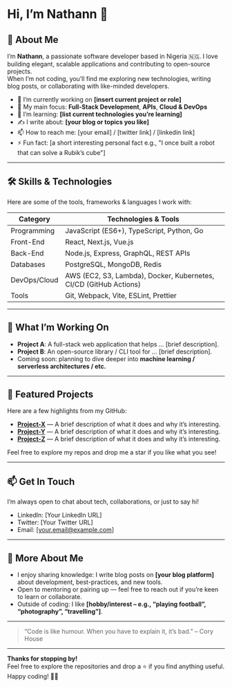 <!--
**nathann369/nathann369** is a special GitHub repo used to display your profile README.
See: https://docs.github.com/en/github/setting-up-and-managing-your-github-profile/creating-a-profile-readme
-->

# Hi, I’m Nathann 👋

## 🚀 About Me
I’m **Nathann**, a passionate software developer based in Nigeria 🇳🇬. I love building elegant, scalable applications and contributing to open-source projects.  
When I’m not coding, you’ll find me exploring new technologies, writing blog posts, or collaborating with like-minded developers.

- 💼 I’m currently working on **[insert current project or role]**  
- 🧠 My main focus: **Full-Stack Development**, **APIs**, **Cloud & DevOps**  
- 🌱 I’m learning: **[list current technologies you’re learning]**  
- ✍️ I write about: **[your blog or topics you like]**  
- 📫 How to reach me: [your email] / [twitter link] / [linkedin link]  
- ⚡ Fun fact: [a short interesting personal fact e.g., "I once built a robot that can solve a Rubik’s cube"]

---

## 🛠️ Skills & Technologies
Here are some of the tools, frameworks & languages I work with:

| Category      | Technologies & Tools                                      |
|--------------|-----------------------------------------------------------|
| Programming  | JavaScript (ES6+), TypeScript, Python, Go                 |
| Front-End    | React, Next.js, Vue.js                                    |
| Back-End     | Node.js, Express, GraphQL, REST APIs                       |
| Databases    | PostgreSQL, MongoDB, Redis                                 |
| DevOps/Cloud | AWS (EC2, S3, Lambda), Docker, Kubernetes, CI/CD (GitHub Actions) |
| Tools        | Git, Webpack, Vite, ESLint, Prettier                        |

---

## 🔭 What I’m Working On
- **Project A**: A full-stack web application that helps … [brief description].  
- **Project B**: An open-source library / CLI tool for … [brief description].  
- Coming soon: planning to dive deeper into **machine learning / serverless architectures / etc.**

---

## 🌟 Featured Projects
Here are a few highlights from my GitHub:

- [**Project-X**](link-to-repo) — A brief description of what it does and why it’s interesting.  
- [**Project-Y**](link-to-repo) — A brief description of what it does and why it’s interesting.  
- [**Project-Z**](link-to-repo) — A brief description of what it does and why it’s interesting.

Feel free to explore my repos and drop me a star if you like what you see!

---

## 📫 Get In Touch
I’m always open to chat about tech, collaborations, or just to say hi!  
- LinkedIn: [Your LinkedIn URL]  
- Twitter: [Your Twitter URL]  
- Email: [your.email@example.com]

---

## 📄 More About Me
- I enjoy sharing knowledge: I write blog posts on **[your blog platform]** about development, best-practices, and new tools.  
- Open to mentoring or pairing up — feel free to reach out if you’re keen to learn or collaborate.  
- Outside of coding: I like **[hobby/interest – e.g., “playing football”, “photography”, “travelling”]**.

---

> “Code is like humour. When you have to explain it, it’s bad.” – Cory House

---

**Thanks for stopping by!**  
Feel free to explore the repositories and drop a ⭐ if you find anything useful.  
Happy coding! 👨‍💻
